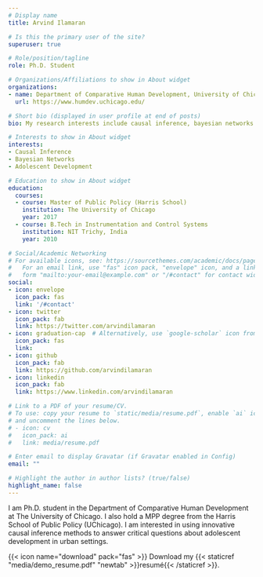 ```yaml
---
# Display name
title: Arvind Ilamaran

# Is this the primary user of the site?
superuser: true

# Role/position/tagline
role: Ph.D. Student

# Organizations/Affiliations to show in About widget
organizations:
- name: Department of Comparative Human Development, University of Chicago
  url: https://www.humdev.uchicago.edu/

# Short bio (displayed in user profile at end of posts)
bio: My research interests include causal inference, bayesian networks and adolescent development.

# Interests to show in About widget
interests:
- Causal Inference
- Bayesian Networks
- Adolescent Development

# Education to show in About widget
education:
  courses:
  - course: Master of Public Policy (Harris School)
    institution: The University of Chicago
    year: 2017
  - course: B.Tech in Instrumentation and Control Systems
    institution: NIT Trichy, India
    year: 2010

# Social/Academic Networking
# For available icons, see: https://sourcethemes.com/academic/docs/page-builder/#icons
#   For an email link, use "fas" icon pack, "envelope" icon, and a link in the
#   form "mailto:your-email@example.com" or "/#contact" for contact widget.
social:
- icon: envelope
  icon_pack: fas
  link: '/#contact'
- icon: twitter
  icon_pack: fab
  link: https://twitter.com/arvindilamaran
- icon: graduation-cap  # Alternatively, use `google-scholar` icon from `ai` icon pack
  icon_pack: fas
  link: 
- icon: github
  icon_pack: fab
  link: https://github.com/arvindilamaran
- icon: linkedin
  icon_pack: fab
  link: https://www.linkedin.com/arvindilamaran

# Link to a PDF of your resume/CV.
# To use: copy your resume to `static/media/resume.pdf`, enable `ai` icons in `params.toml`, 
# and uncomment the lines below.
# - icon: cv
#   icon_pack: ai
#   link: media/resume.pdf

# Enter email to display Gravatar (if Gravatar enabled in Config)
email: ""

# Highlight the author in author lists? (true/false)
highlight_name: false
---
```


I am Ph.D. student in the Department of Comparative Human Development at The University of Chicago. I also hold a MPP degree from the Harris School of Public Policy (UChicago). I am interested in using innovative causal inference methods to answer critical questions about adolescent development in urban settings. 

{{< icon name="download" pack="fas" >}} Download my {{< staticref "media/demo_resume.pdf" "newtab" >}}resumé{{< /staticref >}}.
